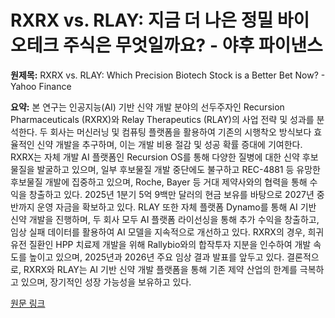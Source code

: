 # RXRX vs. RLAY: 지금 더 나은 정밀 바이오테크 주식은 무엇일까요? - 야후 파이낸스

**원제목:** RXRX vs. RLAY: Which Precision Biotech Stock is a Better Bet Now? - Yahoo Finance

**요약:** 본 연구는 인공지능(AI) 기반 신약 개발 분야의 선두주자인 Recursion Pharmaceuticals (RXRX)와 Relay Therapeutics (RLAY)의 사업 전략 및 성과를 분석한다.  두 회사는 머신러닝 및 컴퓨팅 플랫폼을 활용하여 기존의 시행착오 방식보다 효율적인 신약 개발을 추구하며,  이는 개발 비용 절감 및 성공 확률 증대에 기여한다.  RXRX는 자체 개발 AI 플랫폼인 Recursion OS를 통해 다양한 질병에 대한 신약 후보물질을 발굴하고 있으며,  일부 후보물질 개발 중단에도 불구하고 REC-4881 등 유망한 후보물질 개발에 집중하고 있으며,  Roche, Bayer 등 거대 제약사와의 협력을 통해 수익을 창출하고 있다.  2025년 1분기 5억 9백만 달러의 현금 보유를 바탕으로 2027년 중반까지 운영 자금을 확보하고 있다. RLAY 또한 자체 플랫폼 Dynamo를 통해 AI 기반 신약 개발을 진행하며,  두 회사 모두 AI 플랫폼 라이선싱을 통해 추가 수익을 창출하고,  임상 실패 데이터를 활용하여 AI 모델을 지속적으로 개선하고 있다.  RXRX의 경우,  희귀 유전 질환인 HPP 치료제 개발을 위해 Rallybio와의 합작투자 지분을 인수하여 개발 속도를 높이고 있으며,  2025년과 2026년 주요 임상 결과 발표를 앞두고 있다.  결론적으로, RXRX와 RLAY는 AI 기반 신약 개발 플랫폼을 통해 기존 제약 산업의 한계를 극복하고 있으며, 장기적인 성장 가능성을 보유하고 있다.

[원문 링크](https://finance.yahoo.com/news/rxrx-vs-rlay-precision-biotech-153300374.html)
